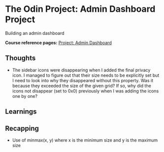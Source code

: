 # The Odin Project: Admin Dashboard Project

Building an admin dashboard

**Course reference pages:**
[Project: Admin Dashboard](https://www.theodinproject.com/lessons/node-path-intermediate-html-and-css-admin-dashboard)

## Thoughts
- The sidebar icons were disappearing when I added the final privacy icon. I managed to figure out
that their size needs to be explicitly set but I need to look into why they disappeared without this
property. Was it because they exceeded the size of the given grid? If so, why did the icons not
disappear (set to 0x0) previously when I was adding the icons one by one?

## Learnings


## Recapping
- Use of minmax(x, y) where x is the minimum size and y is the maximum size
